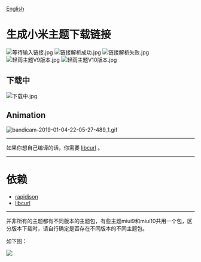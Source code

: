 [English](readme.md)

# 生成小米主题下载链接
![等待输入链接.jpg](https://i.loli.net/2019/02/23/5c70f47d135f7.jpg)
![链接解析成功.jpg](https://i.loli.net/2019/02/23/5c70f47e017e3.jpg)
![链接解析失败.jpg](https://i.loli.net/2019/02/23/5c70f47e4a856.jpg)
![轻雨主题V9版本.jpg](https://i.loli.net/2019/02/23/5c70f47e7c611.jpg)
![轻雨主题V10版本.jpg](https://i.loli.net/2019/02/23/5c70f47e7d213.jpg)

## 下载中

![下载中.jpg](https://i.loli.net/2019/02/23/5c70f47e89852.jpg)

## Animation

![bandicam-2019-01-04-22-05-27-489_1.gif](https://i.loli.net/2019/01/04/5c2f6d0279a8f.gif)

-----
如果你想自己编译的话，你需要 [libcurl](https://curl.haxx.se/download.html) 。

-----
# 依赖
 - [rapidjson](https://github.com/Tencent/rapidjson)
 - [libcurl](https://curl.haxx.se/download.html)

-----
并非所有的主题都有不同版本的主题包，有些主题miui9和miui10共用一个包，区分版本下载时，请自行确定是否存在不同版本的不同主题包。

如下图：

![](https://i.loli.net/2019/02/23/5c70f140d57c3.jpg)